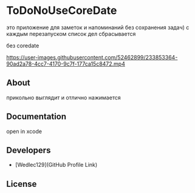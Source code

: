 # ToDoNoUseCoreDate


это приложение для заметок и напоминаний без сохранения задач)
с каждым перезапуском список дел сбрасывается

без coredate

<p align="center">



https://user-images.githubusercontent.com/52462899/233853364-90ad2a78-4cc7-4170-9c7f-177ca15c8472.mp4



</p>













## About

прикольно выглядит и отлично нажимается

## Documentation

open in xcode 

## Developers

- [Wedlec129](GitHub Profile Link)

## License


